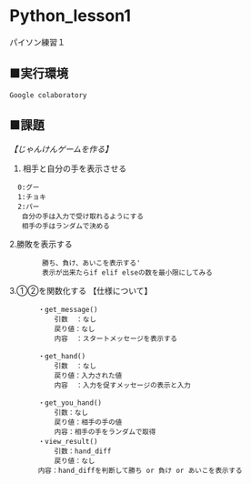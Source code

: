 # Python_lesson1
 パイソン練習１

## ■実行環境
	Google colaboratory

## ■課題
*【じゃんけんゲームを作る】*

1. 相手と自分の手を表示させる
 ``` 
   0:グー
   1:チョキ
   2:パー 
	自分の手は入力で受け取れるようにする
	相手の手はランダムで決める
```

2.勝敗を表示する
```
		勝ち、負け、あいこを表示する'
		表示が出来たらif elif elseの数を最小限にしてみる
```    

3.①②を関数化する
		【仕様について】
 ```
		・get_message()
			引数  ：なし
			戻り値：なし
			内容  ：スタートメッセージを表示する
		
		・get_hand()
			引数  ：なし
			戻り値：入力された値	
			内容  ：入力を促すメッセージの表示と入力
			
		・get_you_hand()
			引数：なし
			戻り値：相手の手の値 
  			内容：相手の手をランダムで取得 
		・view_result() 
 			引数：hand_diff
 			戻り値：なし 
  		内容：hand_diffを判断して勝ち or 負け or あいこを表示する
```
